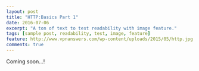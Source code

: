 ```yaml
---
layout: post
title: "HTTP:Basics Part 1"
date: 2016-07-06
excerpt: "A ton of text to test readability with image feature."
tags: [sample post, readability, test, image, feature]
feature: http://www.vpnanswers.com/wp-content/uploads/2015/05/http.jpg
comments: true
---
```

Coming soon...!

